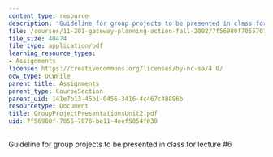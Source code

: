 ```yaml
---
content_type: resource
description: 'Guideline for group projects to be presented in class for lecture #6'
file: /courses/11-201-gateway-planning-action-fall-2002/7f56980f70557076be114eef5054f030_GroupProjectPresentationsUnit2.pdf
file_size: 40474
file_type: application/pdf
learning_resource_types:
- Assignments
license: https://creativecommons.org/licenses/by-nc-sa/4.0/
ocw_type: OCWFile
parent_title: Assignments
parent_type: CourseSection
parent_uid: 141e7b13-45b1-0456-3416-4c467c48896b
resourcetype: Document
title: GroupProjectPresentationsUnit2.pdf
uid: 7f56980f-7055-7076-be11-4eef5054f030
---
```

Guideline for group projects to be presented in class for lecture #6